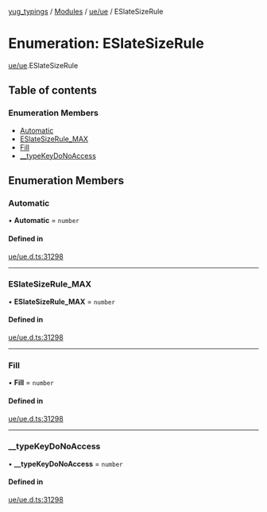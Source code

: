 [yug_typings](../README.md) / [Modules](../modules.md) / [ue/ue](../modules/ue_ue.md) / ESlateSizeRule

# Enumeration: ESlateSizeRule

[ue/ue](../modules/ue_ue.md).ESlateSizeRule

## Table of contents

### Enumeration Members

- [Automatic](ue_ue.ESlateSizeRule.md#automatic)
- [ESlateSizeRule\_MAX](ue_ue.ESlateSizeRule.md#eslatesizerule_max)
- [Fill](ue_ue.ESlateSizeRule.md#fill)
- [\_\_typeKeyDoNoAccess](ue_ue.ESlateSizeRule.md#__typekeydonoaccess)

## Enumeration Members

### Automatic

• **Automatic** = `number`

#### Defined in

[ue/ue.d.ts:31298](https://github.com/YugMetaverse/yug_typings/blob/25cad34/ue/ue.d.ts#L31298)

___

### ESlateSizeRule\_MAX

• **ESlateSizeRule\_MAX** = `number`

#### Defined in

[ue/ue.d.ts:31298](https://github.com/YugMetaverse/yug_typings/blob/25cad34/ue/ue.d.ts#L31298)

___

### Fill

• **Fill** = `number`

#### Defined in

[ue/ue.d.ts:31298](https://github.com/YugMetaverse/yug_typings/blob/25cad34/ue/ue.d.ts#L31298)

___

### \_\_typeKeyDoNoAccess

• **\_\_typeKeyDoNoAccess** = `number`

#### Defined in

[ue/ue.d.ts:31298](https://github.com/YugMetaverse/yug_typings/blob/25cad34/ue/ue.d.ts#L31298)
